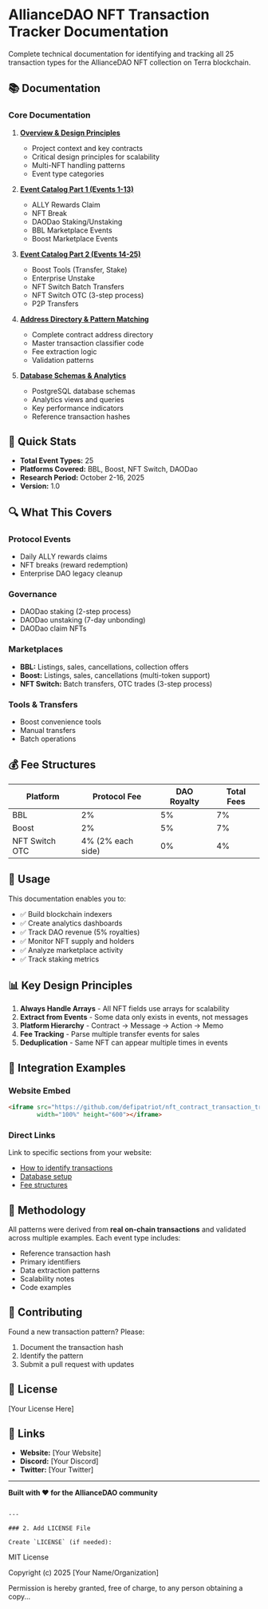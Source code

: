 # AllianceDAO NFT Transaction Tracker Documentation

Complete technical documentation for identifying and tracking all 25 transaction types for the AllianceDAO NFT collection on Terra blockchain.

## 📚 Documentation

### Core Documentation
1. **[Overview & Design Principles](overview-and-principles.md)**
   - Project context and key contracts
   - Critical design principles for scalability
   - Multi-NFT handling patterns
   - Event type categories

2. **[Event Catalog Part 1 (Events 1-13)](event-catalog_part_1-13.md)**
   - ALLY Rewards Claim
   - NFT Break
   - DAODao Staking/Unstaking
   - BBL Marketplace Events
   - Boost Marketplace Events

3. **[Event Catalog Part 2 (Events 14-25)](event-catalog_part_14-25.md)**
   - Boost Tools (Transfer, Stake)
   - Enterprise Unstake
   - NFT Switch Batch Transfers
   - NFT Switch OTC (3-step process)
   - P2P Transfers

4. **[Address Directory & Pattern Matching](address-directory_pattern-matching.md)**
   - Complete contract address directory
   - Master transaction classifier code
   - Fee extraction logic
   - Validation patterns

5. **[Database Schemas & Analytics](database-schemas_analytics.md)**
   - PostgreSQL database schemas
   - Analytics views and queries
   - Key performance indicators
   - Reference transaction hashes

## 🎯 Quick Stats

- **Total Event Types:** 25
- **Platforms Covered:** BBL, Boost, NFT Switch, DAODao
- **Research Period:** October 2-16, 2025
- **Version:** 1.0

## 🔍 What This Covers

### Protocol Events
- Daily ALLY rewards claims
- NFT breaks (reward redemption)
- Enterprise DAO legacy cleanup

### Governance
- DAODao staking (2-step process)
- DAODao unstaking (7-day unbonding)
- DAODao claim NFTs

### Marketplaces
- **BBL:** Listings, sales, cancellations, collection offers
- **Boost:** Listings, sales, cancellations (multi-token support)
- **NFT Switch:** Batch transfers, OTC trades (3-step process)

### Tools & Transfers
- Boost convenience tools
- Manual transfers
- Batch operations

## 💰 Fee Structures

| Platform | Protocol Fee | DAO Royalty | Total Fees |
|----------|--------------|-------------|------------|
| BBL | 2% | 5% | 7% |
| Boost | 2% | 5% | 7% |
| NFT Switch OTC | 4% (2% each side) | 0% | 4% |

## 🚀 Usage

This documentation enables you to:
- ✅ Build blockchain indexers
- ✅ Create analytics dashboards
- ✅ Track DAO revenue (5% royalties)
- ✅ Monitor NFT supply and holders
- ✅ Analyze marketplace activity
- ✅ Track staking metrics

## 📊 Key Design Principles

1. **Always Handle Arrays** - All NFT fields use arrays for scalability
2. **Extract from Events** - Some data only exists in events, not messages
3. **Platform Hierarchy** - Contract → Message → Action → Memo
4. **Fee Tracking** - Parse multiple transfer events for sales
5. **Deduplication** - Same NFT can appear multiple times in events

## 🔗 Integration Examples

### Website Embed
```html
<iframe src="https://github.com/defipatriot/nft_contract_transaction_tracker/blob/main/overview-and-principles.md" 
        width="100%" height="600"></iframe>
```

### Direct Links
Link to specific sections from your website:
- [How to identify transactions](address-directory_pattern-matching.md#master-transaction-classifier)
- [Database setup](database-schemas_analytics.md#master-tables)
- [Fee structures](event-catalog_part_14-25.md#fee-structures-comparison)

## 📖 Methodology

All patterns were derived from **real on-chain transactions** and validated across multiple examples. Each event type includes:
- Reference transaction hash
- Primary identifiers
- Data extraction patterns
- Scalability notes
- Code examples

## 🤝 Contributing

Found a new transaction pattern? Please:
1. Document the transaction hash
2. Identify the pattern
3. Submit a pull request with updates

## 📜 License

[Your License Here]

## 🔗 Links

- **Website:** [Your Website]
- **Discord:** [Your Discord]
- **Twitter:** [Your Twitter]

---

**Built with ❤️ for the AllianceDAO community**
```

---

### 2. Add LICENSE File

Create `LICENSE` (if needed):
```
MIT License

Copyright (c) 2025 [Your Name/Organization]

Permission is hereby granted, free of charge, to any person obtaining a copy...